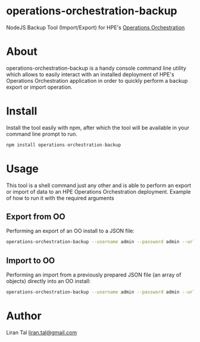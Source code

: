 
# operations-orchestration-backup
NodeJS Backup Tool (Import/Export) for HPE's [Operations Orchestration](https://hpln.hpe.com/group/operations-orchestration)

# About
operations-orchestration-backup is a handy console command line utility which allows to easily interact with an installed deployment of HPE's Operations Orchestration application in order to quickly perform a backup export or import operation.

# Install
Install the tool easily with npm, after which the tool will be available in your command line prompt to run.

```javascript
npm install operations-orchestration-backup
```

# Usage
This tool is a shell command just any other and is able to perform an export or import of data to an HPE Operations Orchestration deployment.
Example of how to run it with the required arguments


## Export from OO 
Performing an export of an OO install to a JSON file:
```bash
operations-orchestration-backup --username admin --password admin --url http://localhost:8050 --export mydata.json
```

## Import to OO
Performing an import from a previously prepared JSON file (an array of objects) directly into an OO install:
```bash
operations-orchestration-backup --username admin --password admin --url http://localhost:8050 --import mydata.json
```



# Author
Liran Tal <liran.tal@gmail.com>
